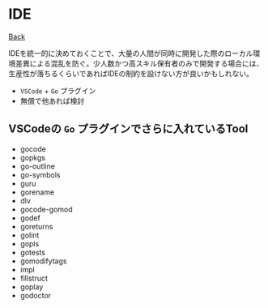 # IDE

[Back](../../)

IDEを統一的に決めておくことで、大量の人間が同時に開発した際のローカル環境差異による混乱を防ぐ。少人数かつ高スキル保有者のみで開発する場合には、生産性が落ちるくらいであればIDEの制約を設けない方が良いかもしれない。

- `VSCode` + `Go` プラグイン
- 無償で他あれば検討

## VSCodeの `Go` プラグインでさらに入れているTool

- gocode
- gopkgs
- go-outline
- go-symbols
- guru
- gorename
- dlv
- gocode-gomod
- godef
- goreturns
- golint
- gopls
- gotests
- gomodifytags
- impl
- fillstruct
- goplay
- godoctor

